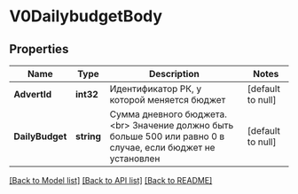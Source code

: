 # V0DailybudgetBody

## Properties
Name | Type | Description | Notes
------------ | ------------- | ------------- | -------------
**AdvertId** | **int32** | Идентификатор РК, у которой меняется бюджет | [default to null]
**DailyBudget** | **string** | Сумма дневного бюджета. &lt;br&gt; Значение должно быть больше 500 или равно 0 в случае, если бюджет не установлен  | [default to null]

[[Back to Model list]](../README.md#documentation-for-models) [[Back to API list]](../README.md#documentation-for-api-endpoints) [[Back to README]](../README.md)

